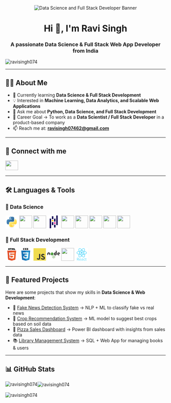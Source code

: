 <!-- Banner -->
<!-- Banner Image -->
<p align="center">
  <img src="https://www.birchwoodu.org/wp-content/uploads/2022/12/data_scien_birchwood_university-removebg-preview.png" 
       alt="Data Science and Full Stack Developer Banner" 
       height="200"/>

<h1 align="center">Hi 👋, I'm Ravi Singh</h1>
<h3 align="center">A passionate Data Science & Full Stack Web App Developer from India</h3>

<p align="left">
  <img src="https://komarev.com/ghpvc/?username=ravisingh074&label=Profile%20views&color=0e75b6&style=flat" alt="ravisingh074" />
</p>

---

## 👨‍💻 About Me  
- 🌱 Currently learning **Data Science & Full Stack Development**  
- 💡 Interested in **Machine Learning, Data Analytics, and Scalable Web Applications**  
- 💬 Ask me about **Python, Data Science, and Full Stack Development**  
- 🎯 Career Goal → To work as a **Data Scientist / Full Stack Developer** in a product-based company  
- 📫 Reach me at: **ravisingh07462@gmail.com**  

---

## 🔗 Connect with me  
<p align="left">
  <a href="https://www.linkedin.com/in/ravi-kumar-9b6453242" target="_blank">
    <img src="https://raw.githubusercontent.com/rahuldkjain/github-profile-readme-generator/master/src/images/icons/Social/linked-in-alt.svg" height="30" width="40" />
  </a>
</p>

---

## 🛠️ Languages & Tools  

### 🔹 Data Science
<p align="left">
  <a href="https://www.python.org" target="_blank"><img src="https://raw.githubusercontent.com/devicons/devicon/master/icons/python/python-original.svg" width="40" height="40"/></a>
  <a href="https://jupyter.org/" target="_blank"><img src="https://cdn.jsdelivr.net/gh/devicons/devicon/icons/jupyter/jupyter-original-wordmark.svg" width="40" height="40"/></a>
  <a href="https://numpy.org/" target="_blank"><img src="https://cdn.jsdelivr.net/gh/devicons/devicon/icons/numpy/numpy-original.svg" width="40" height="40"/></a>
  <a href="https://pandas.pydata.org/" target="_blank"><img src="https://raw.githubusercontent.com/devicons/devicon/master/icons/pandas/pandas-original.svg" width="40" height="40"/></a>
  <a href="https://matplotlib.org/" target="_blank"><img src="https://upload.wikimedia.org/wikipedia/commons/8/84/Matplotlib_icon.svg" width="40" height="40"/></a>
  <a href="https://seaborn.pydata.org/" target="_blank"><img src="https://seaborn.pydata.org/_images/logo-mark-lightbg.svg" width="40" height="40"/></a>
  <a href="https://scikit-learn.org/" target="_blank"><img src="https://upload.wikimedia.org/wikipedia/commons/0/05/Scikit_learn_logo_small.svg" width="40" height="40"/></a>
  <a href="https://www.microsoft.com/en-us/microsoft-365/excel" target="_blank"><img src="https://cdn.worldvectorlogo.com/logos/microsoft-excel-2013.svg" width="40" height="40"/></a>
  <a href="https://powerbi.microsoft.com/" target="_blank"><img src="https://upload.wikimedia.org/wikipedia/commons/c/cf/New_Power_BI_Logo.svg" width="40" height="40"/></a>
</p>



### 🔹 Full Stack Development
<p align="left">
  <a href="https://www.w3.org/html/" target="_blank"><img src="https://raw.githubusercontent.com/devicons/devicon/master/icons/html5/html5-original-wordmark.svg" width="40" height="40"/></a>
  <a href="https://www.w3schools.com/css/" target="_blank"><img src="https://raw.githubusercontent.com/devicons/devicon/master/icons/css3/css3-original-wordmark.svg" width="40" height="40"/></a>
  <a href="https://developer.mozilla.org/en-US/docs/Web/JavaScript" target="_blank"><img src="https://raw.githubusercontent.com/devicons/devicon/master/icons/javascript/javascript-original.svg" width="40" height="40"/></a>
  <a href="https://nodejs.org" target="_blank"><img src="https://raw.githubusercontent.com/devicons/devicon/master/icons/nodejs/nodejs-original-wordmark.svg" width="40" height="40"/></a>
  <a href="https://www.djangoproject.com/" target="_blank"><img src="https://cdn.worldvectorlogo.com/logos/django.svg" width="40" height="40"/></a>
  <a href="https://reactjs.org/" target="_blank"><img src="https://raw.githubusercontent.com/devicons/devicon/master/icons/react/react-original-wordmark.svg" width="40" height="40"/></a>
</p>

---

## 🚀 Featured Projects  
Here are some projects that show my skills in **Data Science & Web Development**:  

- 📰 [Fake News Detection System](https://github.com/) → NLP + ML to classify fake vs real news  
- 🌾 [Crop Recommendation System](https://github.com/) → ML model to suggest best crops based on soil data  
- 🍕 [Pizza Sales Dashboard](https://github.com/) → Power BI dashboard with insights from sales data  
- 📚 [Library Management System](https://github.com/) → SQL + Web App for managing books & users  

---

## 📊 GitHub Stats  

<p>
  <img align="left" src="https://github-readme-stats.vercel.app/api/top-langs?username=ravisingh074&show_icons=true&locale=en&layout=compact" alt="ravisingh074" />
</p>

<p>
  <img align="center" src="https://github-readme-stats.vercel.app/api?username=ravisingh074&show_icons=true&locale=en" alt="ravisingh074" />
</p>

<p>
  <img align="center" src="https://github-readme-streak-stats.herokuapp.com/?user=ravisingh074" alt="ravisingh074" />
</p>
